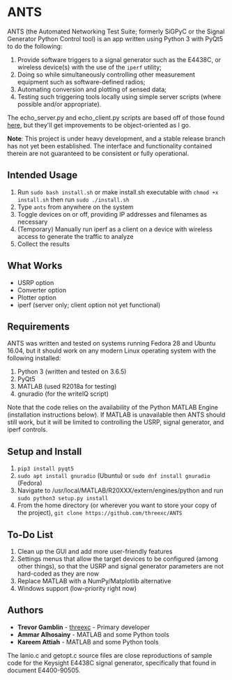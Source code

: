 # ANTS

ANTS (the Automated Networking Test Suite; formerly SiGPyC or the Signal Generator Python Control tool) is an app
written using Python 3 with PyQt5 to do the following:

1. Provide software triggers to a signal generator such as the E4438C, or wireless device(s) with the
use of the ```iperf``` utility;
2. Doing so while simultaneously controlling other measurement equipment such as software-defined radios;
3. Automating conversion and plotting of sensed data;
4. Testing such triggering tools locally using simple server scripts (where possible and/or appropriate).

The echo_server.py and echo_client.py scripts are based off of those found [here](https://pymotw.com/3/socket/tcp.html),
but they'll get improvements to be object-oriented as I go.

**Note**: This project is under heavy development, and a stable release branch has not yet been established.
The interface and functionality contained therein are not guaranteed to be consistent or fully operational.

## Intended Usage

1. Run `sudo bash install.sh` or make install.sh executable with `chmod +x install.sh` then run `sudo ./install.sh`
2. Type `ants` from anywhere on the system
2. Toggle devices on or off, providing IP addresses and filenames as necessary
3. (Temporary) Manually run iperf as a client on a device with wireless access
to generate the traffic to analyze
4. Collect the results

## What Works

- USRP option
- Converter option
- Plotter option
- iperf (server only; client option not yet functional)

## Requirements

ANTS was written and tested on systems running Fedora 28 and Ubuntu 16.04, but it should work on any modern Linux
operating system with the following installed:

1. Python 3 (written and tested on 3.6.5)
2. PyQt5
3. MATLAB (used R2018a for testing)
4. gnuradio (for the writeIQ script)

Note that the code relies on the availability of the Python MATLAB Engine (installation instructions below). If MATLAB is unavailable then ANTS should still work, but it will be limited to controlling the USRP, signal generator, and iperf controls.

## Setup and Install

1. ```pip3 install pyqt5```
2. ```sudo apt install gnuradio``` (Ubuntu) or ```sudo dnf install gnuradio``` (Fedora)
3. Navigate to /usr/local/MATLAB/R20XXX/extern/engines/python and run ``` sudo python3 setup.py install ```
4. From the home directory (or wherever you want to store your copy of the project), ```git clone https://github.com/threexc/ANTS```

## To-Do List

1. Clean up the GUI and add more user-friendly features
2. Settings menus that allow the target devices to be configured (among other things), so that the USRP and signal generator parameters are not hard-coded as they are now
3. Replace MATLAB with a NumPy/Matplotlib alternative
4. Windows support (low-priority right now)

## Authors

* **Trevor Gamblin** - [threexc](https://github.com/threexc) - Primary developer
* **Ammar Alhosainy** - MATLAB and some Python tools
* **Kareem Attiah** - MATLAB and some Python tools

The lanio.c and getopt.c source files are close reproductions of sample code for the Keysight E4438C signal generator, specifically that found in document E4400-90505.
